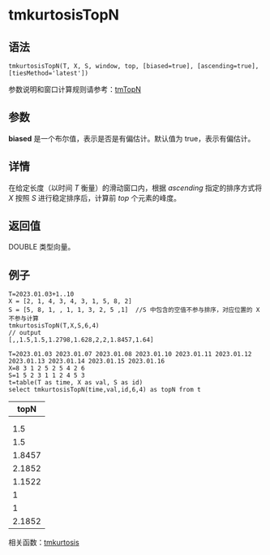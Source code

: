 # tmkurtosisTopN

## 语法

`tmkurtosisTopN(T, X, S, window, top, [biased=true], [ascending=true],
[tiesMethod='latest'])`

参数说明和窗口计算规则请参考：[tmTopN](../themes/tmTopN.md)

## 参数

**biased** 是一个布尔值，表示是否是有偏估计。默认值为 true，表示有偏估计。

## 详情

在给定长度（以时间 *T* 衡量）的滑动窗口内，根据 *ascending* 指定的排序方式将 *X*
按照 *S* 进行稳定排序后，计算前 *top* 个元素的峰度。

## 返回值

DOUBLE 类型向量。

## 例子

```
T=2023.01.03+1..10
X = [2, 1, 4, 3, 4, 3, 1, 5, 8, 2]
S = [5, 8, 1, , 1, 1, 3, 2, 5 ,1]  //S 中包含的空值不参与排序，对应位置的 X 不参与计算
tmkurtosisTopN(T,X,S,6,4)
// output
[,,1.5,1.5,1.2798,1.628,2,2,1.8457,1.64]

T=2023.01.03 2023.01.07 2023.01.08 2023.01.10 2023.01.11 2023.01.12 2023.01.13 2023.01.14 2023.01.15 2023.01.16
X=8 3 1 2 5 2 5 4 2 6
S=1 5 2 3 1 1 2 4 5 3
t=table(T as time, X as val, S as id)
select tmkurtosisTopN(time,val,id,6,4) as topN from t
```

| topN |
| --- |
|  |
|  |
| 1.5 |
| 1.5 |
| 1.8457 |
| 2.1852 |
| 1.1522 |
| 1 |
| 1 |
| 2.1852 |

相关函数：[tmkurtosis](tmkurtosis.md)

